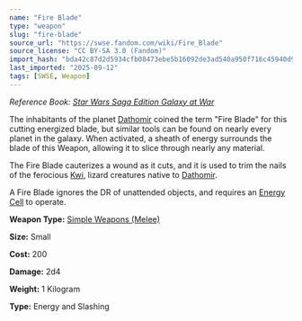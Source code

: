 ```yaml
---
name: "Fire Blade"
type: "weapon"
slug: "fire-blade"
source_url: "https://swse.fandom.com/wiki/Fire_Blade"
source_license: "CC BY-SA 3.0 (Fandom)"
import_hash: "bda42c87d2d5934cfb08473ebe5b16092de3ad540a950f716c45940d9f4a8ace"
last_imported: "2025-09-12"
tags: [SWSE, Weapon]
---
```

*Reference Book: [Star Wars Saga Edition Galaxy at War](https://swse.fandom.com/wiki/Star_Wars_Saga_Edition_Galaxy_at_War)*

The inhabitants of the planet [Dathomir](https://swse.fandom.com/wiki/Dathomir) coined the term "Fire Blade" for this cutting energized blade, but similar tools can be found on nearly every planet in the galaxy. When activated, a sheath of energy surrounds the blade of this Weapon, allowing it to slice through nearly any material.

The Fire Blade cauterizes a wound as it cuts, and it is used to trim the nails of the ferocious [Kwi](https://swse.fandom.com/wiki/Kwi), lizard creatures native to [Dathomir](https://swse.fandom.com/wiki/Dathomir).

A Fire Blade ignores the DR of unattended objects, and requires an [Energy Cell](https://swse.fandom.com/wiki/Energy_Cell) to operate.

**Weapon Type:** [Simple Weapons (Melee)](https://swse.fandom.com/wiki/Simple_Weapons_(Melee))

**Size:** Small

**Cost:** 200

**Damage:** 2d4

**Weight:** 1 Kilogram

**Type:** Energy and Slashing